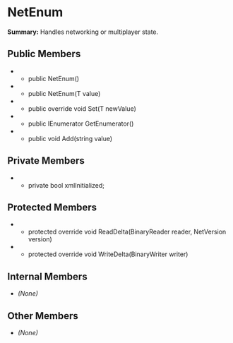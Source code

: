 # NetEnum

**Summary:** Handles networking or multiplayer state.

## Public Members
- - public NetEnum()
- - public NetEnum(T value)
- - public override void Set(T newValue)
- - public IEnumerator<string> GetEnumerator()
- - public void Add(string value)

## Private Members
- - private bool xmlInitialized;

## Protected Members
- - protected override void ReadDelta(BinaryReader reader, NetVersion version)
- - protected override void WriteDelta(BinaryWriter writer)

## Internal Members
- *(None)*

## Other Members
- *(None)*
